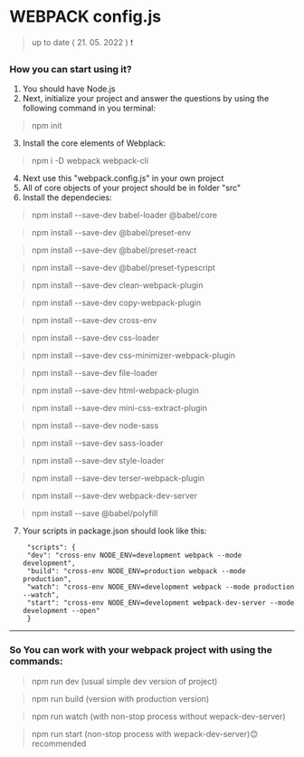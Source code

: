 # WEBPACK config.js 
>up to date ( 21. 05. 2022 )  :exclamation:
### How you can start using it?
1. You should have Node.js
2. Next, initialize your project and answer the questions by using the following command in you terminal: 
>npm init
3. Install the core elements of Webplack: 
>npm i -D webpack webpack-cli
4. Next use this "webpack.config.js" in your own project
5. All of core objects of your project should be in folder "src"
6. Install the dependecies: 
>npm install --save-dev babel-loader @babel/core

>npm install --save-dev @babel/preset-env

>npm install --save-dev @babel/preset-react

>npm install --save-dev @babel/preset-typescript

>npm install --save-dev clean-webpack-plugin

>npm install --save-dev copy-webpack-plugin

>npm install --save-dev cross-env

>npm install --save-dev css-loader

>npm install --save-dev css-minimizer-webpack-plugin

>npm install --save-dev file-loader

>npm install --save-dev html-webpack-plugin

>npm install --save-dev mini-css-extract-plugin

>npm install --save-dev node-sass

>npm install --save-dev sass-loader

>npm install --save-dev style-loader

>npm install --save-dev terser-webpack-plugin

>npm install --save-dev webpack-dev-server

>npm install --save @babel/polyfill
7. Your scripts in package.json should look like this: 
    

        "scripts": {
        "dev": "cross-env NODE_ENV=development webpack --mode development",
        "build": "cross-env NODE_ENV=production webpack --mode production",
        "watch": "cross-env NODE_ENV=development webpack --mode production --watch",
        "start": "cross-env NODE_ENV=development webpack-dev-server --mode development --open"
        }
--------------------
### So You can work with your webpack project with using the commands: 
> npm run dev (usual simple dev version of project)

> npm run build (version with production version)

> npm run watch (with non-stop process without wepack-dev-server)

> npm run start (non-stop process with wepack-dev-server):blush: recommended